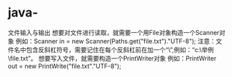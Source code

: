 # java-
文件输入与输出
想要对文件进行读取，就需要一个用File对象构造一个Scanner对象
    例如：Scanner in = new Scanner(Paths.get("file.txt")."UTF-8");
    注意：文件名中包含反斜杠符号，需要记住在每个反斜杠前在加一个“\”,例如：“c:\\举例\\file.txt”。
想要写入文件，就需要构造一个PrintWriter对象
    例如：PrintWriter out = new PrintWrite("file.txt"."UTF-8");
